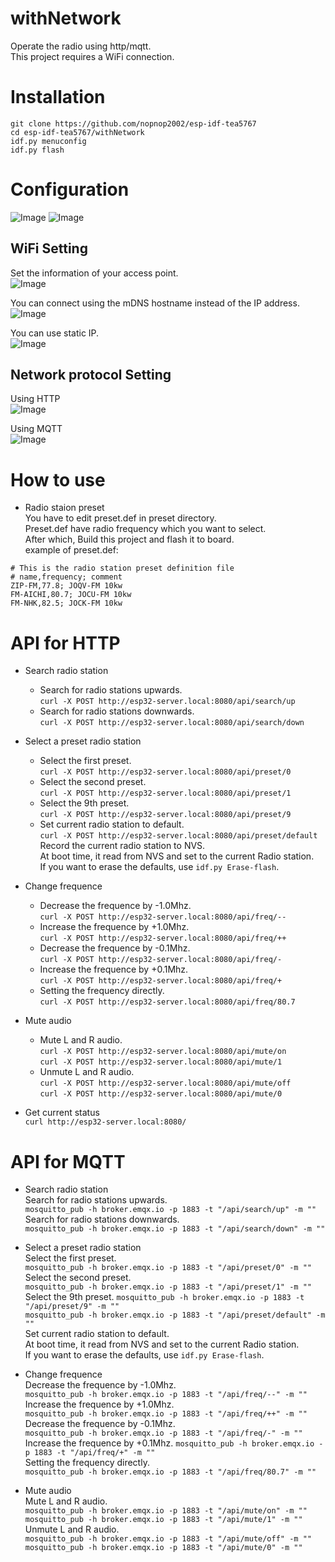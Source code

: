 # withNetwork
Operate the radio using http/mqtt.   
This project requires a WiFi connection.   

# Installation
```
git clone https://github.com/nopnop2002/esp-idf-tea5767
cd esp-idf-tea5767/withNetwork
idf.py menuconfig
idf.py flash
```

# Configuration
![Image](https://github.com/user-attachments/assets/f869af69-bb54-4935-887f-61abce648f98)
![Image](https://github.com/user-attachments/assets/430ce51d-2e02-4da1-9d6c-3f5e5c1c0f34)

## WiFi Setting   
Set the information of your access point.   
![Image](https://github.com/user-attachments/assets/76a6c710-1c6c-4417-850e-4c572c8b871f)

You can connect using the mDNS hostname instead of the IP address.   
![Image](https://github.com/user-attachments/assets/02e5c814-bcb3-41a4-b211-5caa014a5b28)

You can use static IP.   
![Image](https://github.com/user-attachments/assets/5395edfd-dcdf-418c-8fdb-54c4bdabddb0)

## Network protocol Setting
Using HTTP   
![Image](https://github.com/user-attachments/assets/b31eeab2-1581-4067-8e3f-84c2b56f711e)

Using MQTT   
![Image](https://github.com/user-attachments/assets/127f99f1-7940-485d-83e8-c673856201d9)

# How to use   
- Radio staion preset   
 You have to edit preset.def in preset directory.   
 Preset.def have radio frequency which you want to select.   
 After which, Build this project and flash it to board.   
 example of preset.def:   
```
# This is the radio station preset definition file
# name,frequency; comment
ZIP-FM,77.8; JOQV-FM 10kw
FM-AICHI,80.7; JOCU-FM 10kw
FM-NHK,82.5; JOCK-FM 10kw
```

# API for HTTP

- Search radio station   
	- Search for radio stations upwards.   
	```curl -X POST http://esp32-server.local:8080/api/search/up```   
	- Search for radio stations downwards.   
	```curl -X POST http://esp32-server.local:8080/api/search/down```   

- Select a preset radio station   
	- Select the first preset.   
	```curl -X POST http://esp32-server.local:8080/api/preset/0```   
	- Select the second preset.   
	```curl -X POST http://esp32-server.local:8080/api/preset/1```   
	- Select the 9th preset.   
	```curl -X POST http://esp32-server.local:8080/api/preset/9```   
	- Set current radio station to default.   
	```curl -X POST http://esp32-server.local:8080/api/preset/default```   
	Record the current radio station to NVS.   
	At boot time, it read from NVS and set to the current Radio station.   
	If you want to erase the defaults, use ```idf.py Erase-flash```.   

- Change frequence   
	- Decrease the frequence by -1.0Mhz.   
	```curl -X POST http://esp32-server.local:8080/api/freq/--```   
	- Increase the frequence by +1.0Mhz.   
	```curl -X POST http://esp32-server.local:8080/api/freq/++```   
	- Decrease the frequence by -0.1Mhz.   
	```curl -X POST http://esp32-server.local:8080/api/freq/-```   
	- Increase the frequence by +0.1Mhz.   
	```curl -X POST http://esp32-server.local:8080/api/freq/+```   
	- Setting the frequency directly.   
	```curl -X POST http://esp32-server.local:8080/api/freq/80.7```   

- Mute audio   
	- Mute L and R audio.   
	```curl -X POST http://esp32-server.local:8080/api/mute/on```   
	```curl -X POST http://esp32-server.local:8080/api/mute/1```   
	- Unmute L and R audio.   
	```curl -X POST http://esp32-server.local:8080/api/mute/off```   
	```curl -X POST http://esp32-server.local:8080/api/mute/0```   

- Get current status   
 ```curl http://esp32-server.local:8080/```


# API for MQTT

- Search radio station   
 Search for radio stations upwards.   
 ```mosquitto_pub -h broker.emqx.io -p 1883 -t "/api/search/up" -m ""```   
 Search for radio stations downwards.   
 ```mosquitto_pub -h broker.emqx.io -p 1883 -t "/api/search/down" -m ""```   

- Select a preset radio station   
 Select the first preset.   
 ```mosquitto_pub -h broker.emqx.io -p 1883 -t "/api/preset/0" -m ""```   
 Select the second preset.   
 ```mosquitto_pub -h broker.emqx.io -p 1883 -t "/api/preset/1" -m ""```   
 Select the 9th preset.
 ```mosquitto_pub -h broker.emqx.io -p 1883 -t "/api/preset/9" -m ""```   
 ```mosquitto_pub -h broker.emqx.io -p 1883 -t "/api/preset/default" -m ""```   
 Set current radio station to default.   
 At boot time, it read from NVS and set to the current Radio station.   
 If you want to erase the defaults, use ```idf.py Erase-flash```.   

- Change frequence   
 Decrease the frequence by -1.0Mhz.   
 ```mosquitto_pub -h broker.emqx.io -p 1883 -t "/api/freq/--" -m ""```   
 Increase the frequence by +1.0Mhz.   
 ```mosquitto_pub -h broker.emqx.io -p 1883 -t "/api/freq/++" -m ""```   
 Decrease the frequence by -0.1Mhz.   
 ```mosquitto_pub -h broker.emqx.io -p 1883 -t "/api/freq/-" -m ""```   
 Increase the frequence by +0.1Mhz.
 ```mosquitto_pub -h broker.emqx.io -p 1883 -t "/api/freq/+" -m ""```   
 Setting the frequency directly.   
 ```mosquitto_pub -h broker.emqx.io -p 1883 -t "/api/freq/80.7" -m ""```   

- Mute audio   
 Mute L and R audio.   
 ```mosquitto_pub -h broker.emqx.io -p 1883 -t "/api/mute/on" -m ""```   
 ```mosquitto_pub -h broker.emqx.io -p 1883 -t "/api/mute/1" -m ""```   
 Unmute L and R audio.   
 ```mosquitto_pub -h broker.emqx.io -p 1883 -t "/api/mute/off" -m ""```   
 ```mosquitto_pub -h broker.emqx.io -p 1883 -t "/api/mute/0" -m ""```   
